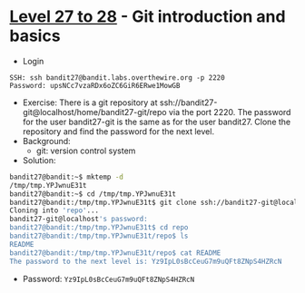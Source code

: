 # [Level 27 to 28](https://overthewire.org/wargames/bandit/bandit28.html) - Git introduction and basics

- Login
```
SSH: ssh bandit27@bandit.labs.overthewire.org -p 2220
Password: upsNCc7vzaRDx6oZC6GiR6ERwe1MowGB
```
- Exercise: There is a git repository at ssh://bandit27-git@localhost/home/bandit27-git/repo via the port 2220. The password for the user bandit27-git is the same as for the user bandit27. Clone the repository and find the password for the next level.
- Background:
  - git: version control system 
- Solution:
```bash
bandit27@bandit:~$ mktemp -d
/tmp/tmp.YPJwnuE31t
bandit27@bandit:~$ cd /tmp/tmp.YPJwnuE31t
bandit27@bandit:/tmp/tmp.YPJwnuE31t$ git clone ssh://bandit27-git@localhost:2220/home/bandit27-git/repo
Cloning into 'repo'...
bandit27-git@localhost's password:
bandit27@bandit:/tmp/tmp.YPJwnuE31t$ cd repo
bandit27@bandit:/tmp/tmp.YPJwnuE31t/repo$ ls
README
bandit27@bandit:/tmp/tmp.YPJwnuE31t/repo$ cat README
The password to the next level is: Yz9IpL0sBcCeuG7m9uQFt8ZNpS4HZRcN
```
- Password: `Yz9IpL0sBcCeuG7m9uQFt8ZNpS4HZRcN`

